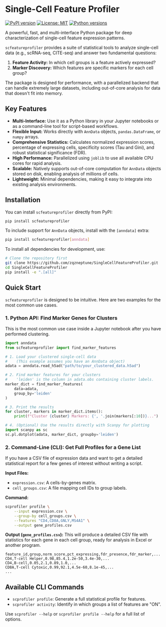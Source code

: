 # Single-Cell Feature Profiler

[![PyPI version](https://badge.fury.io/py/scfeatureprofiler.svg)](https://badge.fury.io/py/scfeatureprofiler)
[![License: MIT](https://img.shields.io/badge/License-MIT-yellow.svg)](https://opensource.org/licenses/MIT)
[![Python versions](https://img.shields.io/pypi/pyversions/scfeatureprofiler.svg)](https://pypi.org/project/scfeatureprofiler)

A powerful, fast, and multi-interface Python package for deep characterization of single-cell feature expression patterns.

`scfeatureprofiler` provides a suite of statistical tools to analyze single-cell data (e.g., scRNA-seq, CITE-seq) and answer two fundamental questions:
1.  **Feature Activity:** In which cell groups is a feature actively expressed?
2.  **Marker Discovery:** Which features are specific markers for each cell group?

The package is designed for performance, with a parallelized backend that can handle extremely large datasets, including out-of-core analysis for data that doesn't fit into memory.

## Key Features

-   **Multi-Interface:** Use it as a Python library in your Jupyter notebooks or as a command-line tool for script-based workflows.
-   **Flexible Input:** Works directly with `AnnData` objects, `pandas.DataFrame`, or `numpy` arrays.
-   **Comprehensive Statistics:** Calculates normalized expression scores, percentage of expressing cells, specificity scores (Tau and Gini), and robust statistical significance (FDR).
-   **High Performance:** Parallelized using `joblib` to use all available CPU cores for rapid analysis.
-   **Scalable:** Natively supports out-of-core computation for `AnnData` objects stored on disk, enabling analysis of millions of cells.
-   **Lightweight:** Minimal dependencies, making it easy to integrate into existing analysis environments.

## Installation

You can install `scfeatureprofiler` directly from PyPI:

```bash
pip install scfeatureprofiler
```

To include support for `AnnData` objects, install with the `[anndata]` extra:

```bash
pip install scfeatureprofiler[anndata]
```

To install all dependencies for development, use:
```bash
# Clone the repository first
git clone https://github.com/zqzneptune/SingleCellFeatureProfiler.git
cd SingleCellFeatureProfiler
pip install -e ".[all]"
```

## Quick Start

`scfeatureprofiler` is designed to be intuitive. Here are two examples for the most common use cases.

### 1. Python API: Find Marker Genes for Clusters

This is the most common use case inside a Jupyter notebook after you have performed clustering.

```python
import anndata
from scfeatureprofiler import find_marker_features

# 1. Load your clustered single-cell data
#    (This example assumes you have an AnnData object)
adata = anndata.read_h5ad("path/to/your_clustered_data.h5ad")

# 2. Find marker features for your clusters
#    'leiden' is the column in adata.obs containing cluster labels.
marker_dict = find_marker_features(
    data=adata,
    group_by='leiden'
)

# 3. Print the results
for cluster, markers in marker_dict.items():
    print(f"Cluster {cluster} Markers: {', '.join(markers[:10])}...")

# 4. (Optional) Use the results directly with Scanpy for plotting
import scanpy as sc
sc.pl.dotplot(adata, marker_dict, groupby='leiden')
```

### 2. Command-Line (CLI): Get Full Profiles for a Gene List

If you have a CSV file of expression data and want to get a detailed statistical report for a few genes of interest without writing a script.

**Input Files:**
-   `expression.csv`: A cells-by-genes matrix.
-   `cell_groups.csv`: A file mapping cell IDs to group labels.

**Command:**

```bash
scprofiler profile \
    --input expression.csv \
    --group-by cell_groups.csv \
    --features "CD4,CD8A,GNLY,MS4A1" \
    --output gene_profiles.csv
```

**Output (`gene_profiles.csv`):**
This will produce a detailed CSV file with statistics for each gene in each cell group, ready for analysis in Excel or another program.

```
feature_id,group,norm_score,pct_expressing,fdr_presence,fdr_marker,...
CD4,T-cell Helper,0.98,85.4,1.2e-50,3.4e-30,...
CD4,B-cell,0.05,2.1,0.89,1.0,...
CD8A,T-cell Cytoxic,0.99,92.1,4.5e-60,8.1e-45,...
...
```

## Available CLI Commands

-   `scprofiler profile`: Generate a full statistical profile for features.
-   `scprofiler activity`: Identify in which groups a list of features are "ON".

Use `scprofiler --help` or `scprofiler profile --help` for a full list of options.

